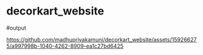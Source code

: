 # decorkart_website

#output



https://github.com/madhupriyakamuni/decorkart_website/assets/159266275/a997998b-1040-4262-8909-ea1c27bd6425

